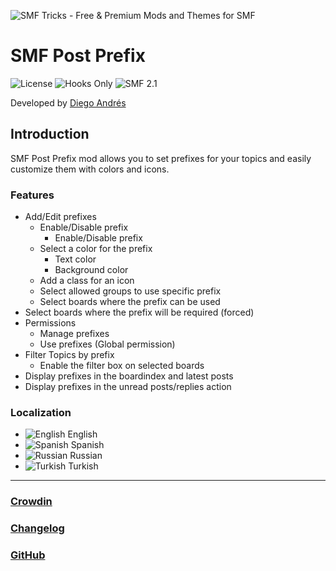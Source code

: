 ![SMF Tricks - Free & Premium Mods and Themes for SMF](https://smftricks.com/logos/logo.png)

# SMF Post Prefix
![License](https://img.shields.io/badge/License-MPL%202.0-248049) ![Hooks Only](https://img.shields.io/badge/Hooks%20Only-Yes-6041a3) ![SMF 2.1](https://img.shields.io/badge/SMF-2.1-3f73a0)

Developed by [Diego Andrés](https://github.com/DiegoAndresCortes)

## Introduction
SMF Post Prefix mod allows you to set prefixes for your topics and easily customize them with colors and icons.

### Features
- Add/Edit prefixes
  - Enable/Disable prefix
    - Enable/Disable prefix
  - Select a color for the prefix
    - Text color
    - Background color
  - Add a class for an icon
  - Select allowed groups to use specific prefix
  - Select boards where the prefix can be used
- Select boards where the prefix will be required (forced)
- Permissions
  - Manage prefixes
  - Use prefixes (Global permission)
- Filter Topics by prefix
  - Enable the filter box on selected boards
- Display prefixes in the boardindex and latest posts
- Display prefixes in the unread posts/replies action

### Localization
- ![English](https://www.simplemachines.org/site_images/lang/english.gif) English
- ![Spanish](https://www.simplemachines.org/site_images/lang/spanish_es.gif) Spanish
- ![Russian](https://www.simplemachines.org/site_images/lang/russian.gif) Russian
- ![Turkish](https://www.simplemachines.org/site_images/lang/turkish.gif) Turkish
---
### [Crowdin](https://crowdin.com/project/smf-post-prefix-mod)
### [Changelog](https://github.com/SMFTricks/SMF-Post-Prefix/blob/master/CHANGELOG.md)
### [GitHub](https://github.com/SMFTricks/SMF-Post-Prefix)